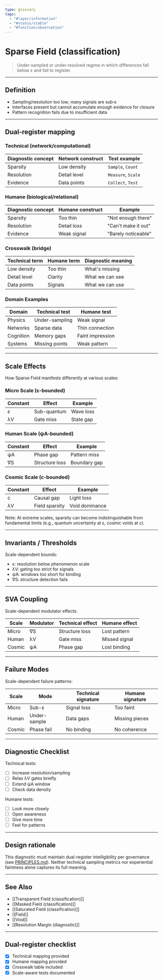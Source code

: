```yaml
---
type: glossary
tags:
  - "#layer/information"
  - "#status/stable"
  - "#function/observation"
---
```


# Sparse Field (classification)

> Under‑sampled or under‑resolved regime in which differences fall below ε and fail to register.

---

## Definition

- Sampling/resolution too low; many signals are sub‑ε
- Interfaces present but cannot accumulate enough evidence for closure
- Pattern recognition fails due to insufficient data

---

## Dual‑register mapping

### Technical (network/computational)

| Diagnostic concept | Network construct | Test example |
|-------------------|------------------|--------------|
| Sparsity | Low density | `Sample`, `Count` |
| Resolution | Detail level | `Measure`, `Scale` |
| Evidence | Data points | `Collect`, `Test` |

### Humane (biological/relational)

| Diagnostic concept | Humane construct | Example |
|-------------------|------------------|----------|
| Sparsity | Too thin | "Not enough there" |
| Resolution | Detail loss | "Can't make it out" |
| Evidence | Weak signal | "Barely noticeable" |

### Crosswalk (bridge)

| Technical term | Humane term | Diagnostic meaning |
|---------------|-------------|-------------------|
| Low density | Too thin | What's missing |
| Detail level | Clarity | What we can see |
| Data points | Signals | What we can use |

### Domain Examples

| Domain | Technical test | Humane test |
|--------|---------------|-------------|
| Physics | Under-sampling | Weak signal |
| Networks | Sparse data | Thin connection |
| Cognition | Memory gaps | Faint impression |
| Systems | Missing points | Weak pattern |

---

## Scale Effects

How Sparse Field manifests differently at various scales:

### Micro Scale (ε-bounded)

| Constant | Effect | Example |
|----------|--------|---------|
| ε | Sub-quantum | Wave loss |
| λV | Gate miss | State gap |

### Human Scale (ψA-bounded)

| Constant | Effect | Example |
|----------|--------|---------|
| ψA | Phase gap | Pattern miss |
| ∇S | Structure loss | Boundary gap |

### Cosmic Scale (c-bounded)

| Constant | Effect | Example |
|----------|--------|---------|
| c | Causal gap | Light loss |
| λV | Field sparsity | Void dominance |

Note: At extreme scales, sparsity can become indistinguishable from fundamental limits (e.g., quantum uncertainty at ε, cosmic voids at c).

---

## Invariants / Thresholds

Scale-dependent bounds:
- ε: resolution below phenomenon scale
- λV: gating too strict for signals
- ψA: windows too short for binding
- ∇S: structure detection fails

---

## SVA Coupling

Scale-dependent modulator effects:

| Scale | Modulator | Technical effect | Humane effect |
|-------|-----------|-----------------|---------------|
| Micro | ∇S | Structure loss | Lost pattern |
| Human | λV | Gate miss | Missed signal |
| Cosmic | ψA | Phase gap | Lost binding |

---

## Failure Modes

Scale-dependent failure patterns:

| Scale | Mode | Technical signature | Humane signature |
|-------|------|-------------------|------------------|
| Micro | Sub-ε | Signal loss | Too faint |
| Human | Under-sample | Data gaps | Missing pieces |
| Cosmic | Phase fail | No binding | No coherence |

---

## Diagnostic Checklist

Technical tests:
- [ ] Increase resolution/sampling
- [ ] Relax λV gates briefly
- [ ] Extend ψA window
- [ ] Check data density

Humane tests:
- [ ] Look more closely
- [ ] Open awareness
- [ ] Give more time
- [ ] Feel for patterns

---

## Design rationale

This diagnostic must maintain dual-register intelligibility per governance (see [PRINCIPLES.md](../../../../PRINCIPLES.md)). Neither technical sampling metrics nor experiential faintness alone captures its full meaning.

---

## See Also

- [[Transparent Field (classification)]]
- [[Masked Field (classification)]]
- [[Saturated Field (classification)]]
- [[Field]]
- [[Void]]
- [[Resolution Margin (diagnostic)]]

---

## Dual‑register checklist

- [x] Technical mapping provided
- [x] Humane mapping provided
- [x] Crosswalk table included
- [x] Scale-aware tests documented